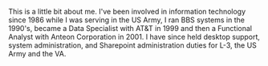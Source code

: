 This is a little bit about me. I've been involved in information technology since 1986 while I was serving in the US Army, I ran BBS systems in the 1990's, became a Data Specialist with AT&T in 1999 and then a Functional Analyst with Anteon Corporation in 2001.
I have since held desktop support, system administration, and Sharepoint administration duties for L-3, the US Army and the VA.
